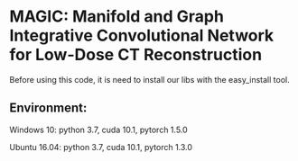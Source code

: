 # MAGIC: Manifold and Graph Integrative Convolutional Network for Low-Dose CT Reconstruction

Before using this code, it is need to install our libs with the easy_install tool.

## Environment:
Windows 10:
python 3.7, cuda 10.1, pytorch 1.5.0

Ubuntu 16.04:
python 3.7, cuda 10.1, pytorch 1.3.0

